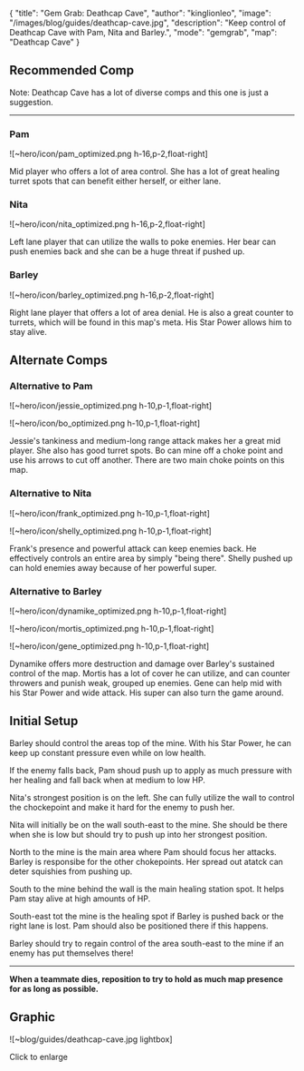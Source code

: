 { "title": "Gem Grab: Deathcap Cave", "author": "kinglionleo", "image": "/images/blog/guides/deathcap-cave.jpg", "description": "Keep control of Deathcap Cave with Pam, Nita and Barley.", "mode": "gemgrab", "map": "Deathcap Cave" }

Recommended Comp
---

Note: Deathcap Cave has a lot of diverse comps and this one is just a suggestion.

---

### Pam

![~hero/icon/pam_optimized.png h-16,p-2,float-right] 

Mid player who offers a lot of area control. She has a lot of great healing turret spots that can benefit either herself, or either lane.

### Nita

![~hero/icon/nita_optimized.png h-16,p-2,float-right]

Left lane player that can utilize the walls to poke enemies. Her bear can push enemies back and she can be a huge threat if pushed up.

### Barley

![~hero/icon/barley_optimized.png h-16,p-2,float-right]

Right lane player that offers a lot of area denial. He is also a great counter to turrets, which will be found in this map's meta. His Star Power allows him to stay alive.

Alternate Comps
---

### Alternative to Pam

![~hero/icon/jessie_optimized.png h-10,p-1,float-right]

![~hero/icon/bo_optimized.png h-10,p-1,float-right]

Jessie's tankiness and medium-long range attack makes her a great mid player. She also has good turret spots. Bo can mine off a choke point and use his arrows to cut off another. There are two main choke points on this map.

### Alternative to Nita

![~hero/icon/frank_optimized.png h-10,p-1,float-right]

![~hero/icon/shelly_optimized.png h-10,p-1,float-right]

Frank's presence and powerful attack can keep enemies back. He effectively controls an entire area by simply "being there". Shelly pushed up can hold enemies away because of her powerful super.

### Alternative to Barley

![~hero/icon/dynamike_optimized.png h-10,p-1,float-right]

![~hero/icon/mortis_optimized.png h-10,p-1,float-right]

![~hero/icon/gene_optimized.png h-10,p-1,float-right]

Dynamike offers more destruction and damage over Barley's sustained control of the map. Mortis has a lot of cover he can utilize, and can counter throwers and punish weak, grouped up enemies. Gene can help mid with his Star Power and wide attack. His super can also turn the game around.

Initial Setup
---

Barley should control the areas top of the mine. With his Star Power, he can keep up constant pressure even while on low health.

If the enemy falls back, Pam shoud push up to apply as much pressure with her healing and fall back when at medium to low HP.

Nita's strongest position is on the left. She can fully utilize the wall to control the chockepoint and make it hard for the enemy to push her.

Nita will initially be on the wall south-east to the mine. She should be there when she is low but should try to push up into her strongest position.

North to the mine is the main area where Pam should focus her attacks. Barley is responsibe for the other chokepoints. Her spread out atatck can deter squishies from pushing up.

South to the mine behind the wall is the main healing station spot. It helps Pam stay alive at high amounts of HP.

South-east tot the mine is the healing spot if Barley is pushed back or the right lane is lost. Pam should also be positioned there if this happens.

Barley should try to regain control of the area south-east to the mine if an enemy has put themselves there!

---

**When a teammate dies, reposition to try to hold as much map presence for as long as possible.**

Graphic
---

![~blog/guides/deathcap-cave.jpg lightbox]

Click to enlarge

